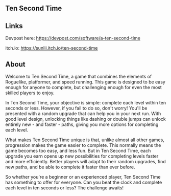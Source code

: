 ## Ten Second Time
## Links
Devpost here:
https://devpost.com/software/a-ten-second-time

itch.io: https://sunlii.itch.io/ten-second-time

## About
Welcome to Ten Second Time, a game that combines the elements of Roguelike, platformer, and speed running. This game is designed to be easy enough for anyone to complete, but challenging enough for even the most skilled players to enjoy.

In Ten Second Time, your objective is simple: complete each level within ten seconds or less. However, if you fail to do so, don't worry! You'll be presented with a random upgrade that can help you in your next run. With good level design, unlocking things like dashing or double jumps can unlock entirely new - and faster - paths, giving you more options for completing each level.

What makes Ten Second Time unique is that, unlike almost all other games, progression makes the game easier to complete. This normally means the game becomes too easy, and less fun. But in Ten Second Time, each upgrade you earn opens up new possibilities for completing levels faster and more efficiently. Better players will adapt to their random upgrades, find new paths, and be able to complete it faster than ever before.

So whether you're a beginner or an experienced player, Ten Second Time has something to offer for everyone. Can you beat the clock and complete each level in ten seconds or less? The challenge awaits!


